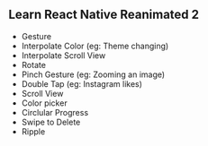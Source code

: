 ## Learn React Native Reanimated 2

- Gesture
- Interpolate Color (eg: Theme changing)
- Interpolate Scroll View
- Rotate
- Pinch Gesture (eg: Zooming an image)
- Double Tap (eg: Instagram likes)
- Scroll View
- Color picker
- Circlular Progress
- Swipe to Delete
- Ripple
